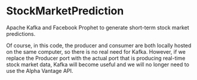 # StockMarketPrediction
Apache Kafka and Facebook Prophet to generate short-term stock market predictions.

Of course, in this code, the producer and consumer are both locally hosted on the same computer, so there is no real need for Kafka. However, if we replace the Producer port with the actual port that is producing real-time stock market data, Kafka will become useful and we will no longer need to use the Alpha Vantage API.
